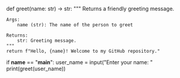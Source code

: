 def greet(name: str) -> str:
    """
    Returns a friendly greeting message.
    
    Args:
        name (str): The name of the person to greet 

    Returns:
        str: Greeting message.
    """
    return f"Hello, {name}! Welcome to my GitHub repository."

if __name__ == "__main__":
    user_name = input("Enter your name: "
    print(greet(user_name))
